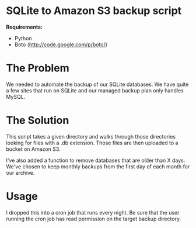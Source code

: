 # SQLite to Amazon S3 backup script

**Requirements:**

* Python
* Boto (http://code.google.com/p/boto/)

# The Problem

We needed to automate the backup of our SQLite databases.  We have quite a few sites that run on SQLite and our managed backup plan only handles MySQL.

# The Solution

This script takes a given directory and walks through those directories looking for files with a .db extension.  Those files are then uploaded to a bucket on Amazon S3.

I've also added a function to remove databases that are older than X days.  We've chosen to keep monthly backups from the first day of each month for our archive.

# Usage

I dropped this into a cron job that runs every night.  Be sure that the user running the cron job has read permission on the target backup directory.
